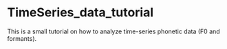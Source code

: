 # TimeSeries_data_tutorial
 This is a small tutorial on how to analyze time-series phonetic data (F0 and formants).
